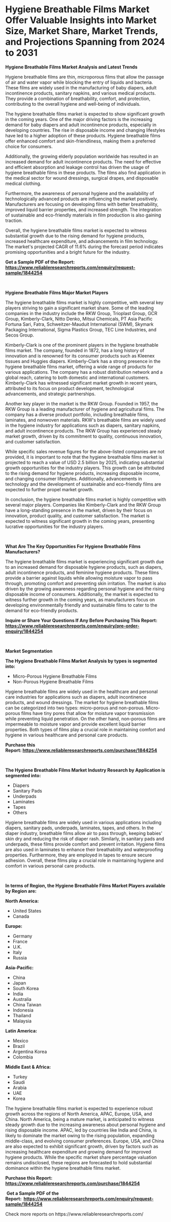 <p><h1>Hygiene Breathable Films Market Offer Valuable Insights into Market Size, Market Share, Market Trends, and Projections Spanning from 2024 to 2031</h1></p><p><strong>Hygiene Breathable Films Market Analysis and Latest Trends</strong></p>
<p><p>Hygiene breathable films are thin, microporous films that allow the passage of air and water vapor while blocking the entry of liquids and bacteria. These films are widely used in the manufacturing of baby diapers, adult incontinence products, sanitary napkins, and various medical products. They provide a combination of breathability, comfort, and protection, contributing to the overall hygiene and well-being of individuals.</p><p>The hygiene breathable films market is expected to show significant growth in the coming years. One of the major driving factors is the increasing demand for baby diapers and adult incontinence products, especially in developing countries. The rise in disposable income and changing lifestyles have led to a higher adoption of these products. Hygiene breathable films offer enhanced comfort and skin-friendliness, making them a preferred choice for consumers.</p><p>Additionally, the growing elderly population worldwide has resulted in an increased demand for adult incontinence products. The need for effective and efficient absorption and leakage control has driven the usage of hygiene breathable films in these products. The films also find application in the medical sector for wound dressings, surgical drapes, and disposable medical clothing.</p><p>Furthermore, the awareness of personal hygiene and the availability of technologically advanced products are influencing the market positively. Manufacturers are focusing on developing films with better breathability, improved liquid barrier properties, and increased strength. The integration of sustainable and eco-friendly materials in film production is also gaining traction.</p><p>Overall, the hygiene breathable films market is expected to witness substantial growth due to the rising demand for hygiene products, increased healthcare expenditure, and advancements in film technology. The market's projected CAGR of 11.6% during the forecast period indicates promising opportunities and a bright future for the industry.</p></p>
<p><strong>Get a Sample PDF of the Report:&nbsp; <a href="https://www.reliableresearchreports.com/enquiry/request-sample/1844254">https://www.reliableresearchreports.com/enquiry/request-sample/1844254</a></strong></p>
<p>&nbsp;</p>
<p><strong>Hygiene Breathable Films Major Market Players</strong></p>
<p><p>The hygiene breathable films market is highly competitive, with several key players striving to gain a significant market share. Some of the leading companies in the industry include the RKW Group, Trioplast Group, GCR Group, Kimberly-Clark, Nitto Denko, Mitsui Chemicals, PT Asia Pacific Fortuna Sari, Fatra, Schweitzer-Mauduit International (SWM), Skymark Packaging International, Sigma Plastics Group, TEC Line Industries, and Secos Group.</p><p>Kimberly-Clark is one of the prominent players in the hygiene breathable films market. The company, founded in 1872, has a long history of innovation and is renowned for its consumer products such as Kleenex tissues and Huggies diapers. Kimberly-Clark has a strong presence in the hygiene breathable films market, offering a wide range of products for various applications. The company has a robust distribution network and a global reach, catering to both domestic and international customers. Kimberly-Clark has witnessed significant market growth in recent years, attributed to its focus on product development, technological advancements, and strategic partnerships.</p><p>Another key player in the market is the RKW Group. Founded in 1957, the RKW Group is a leading manufacturer of hygiene and agricultural films. The company has a diverse product portfolio, including breathable films, laminates, and nonwoven materials. RKW's breathable films are widely used in the hygiene industry for applications such as diapers, sanitary napkins, and adult incontinence products. The RKW Group has experienced steady market growth, driven by its commitment to quality, continuous innovation, and customer satisfaction.</p><p>While specific sales revenue figures for the above-listed companies are not provided, it is important to note that the hygiene breathable films market is projected to reach a value of USD 2.5 billion by 2025, indicating substantial growth opportunities for the industry players. This growth can be attributed to the rising demand for hygiene products, increasing disposable income, and changing consumer lifestyles. Additionally, advancements in technology and the development of sustainable and eco-friendly films are expected to further propel market growth.</p><p>In conclusion, the hygiene breathable films market is highly competitive with several major players. Companies like Kimberly-Clark and the RKW Group have a long-standing presence in the market, driven by their focus on innovation, product quality, and customer satisfaction. The market is expected to witness significant growth in the coming years, presenting lucrative opportunities for the industry players.</p></p>
<p>&nbsp;</p>
<p><strong>What Are The Key Opportunities For Hygiene Breathable Films Manufacturers?</strong></p>
<p><p>The hygiene breathable films market is experiencing significant growth due to an increased demand for disposable hygiene products, such as diapers, adult incontinence products, and feminine hygiene products. These films provide a barrier against liquids while allowing moisture vapor to pass through, promoting comfort and preventing skin irritation. The market is also driven by the growing awareness regarding personal hygiene and the rising disposable income of consumers. Additionally, the market is expected to witness further growth in the coming years, as manufacturers focus on developing environmentally friendly and sustainable films to cater to the demand for eco-friendly products.</p></p>
<p><strong>Inquire or Share Your Questions If Any Before Purchasing This Report: <a href="https://www.reliableresearchreports.com/enquiry/pre-order-enquiry/1844254">https://www.reliableresearchreports.com/enquiry/pre-order-enquiry/1844254</a></strong></p>
<p>&nbsp;</p>
<p><strong>Market Segmentation</strong></p>
<p><strong>The Hygiene Breathable Films Market Analysis by types is segmented into:</strong></p>
<p><ul><li>Micro-Porous Hygiene Breathable Films</li><li>Non-Porous Hygiene Breathable Films</li></ul></p>
<p><p>Hygiene breathable films are widely used in the healthcare and personal care industries for applications such as diapers, adult incontinence products, and wound dressings. The market for hygiene breathable films can be categorized into two types: micro-porous and non-porous. Micro-porous films have tiny pores that allow for moisture vapor transmission while preventing liquid penetration. On the other hand, non-porous films are impermeable to moisture vapor and provide excellent liquid barrier properties. Both types of films play a crucial role in maintaining comfort and hygiene in various healthcare and personal care products.</p></p>
<p><strong>Purchase this Report:&nbsp;<a href="https://www.reliableresearchreports.com/purchase/1844254">https://www.reliableresearchreports.com/purchase/1844254</a></strong></p>
<p>&nbsp;</p>
<p><strong>The Hygiene Breathable Films Market Industry Research by Application is segmented into:</strong></p>
<p><ul><li>Diapers</li><li>Sanitary Pads</li><li>Underpads</li><li>Laminates</li><li>Tapes</li><li>Others</li></ul></p>
<p><p>Hygiene breathable films are widely used in various applications including diapers, sanitary pads, underpads, laminates, tapes, and others. In the diaper industry, breathable films allow air to pass through, keeping babies' skin dry and reducing the risk of diaper rash. Similarly, in sanitary pads and underpads, these films provide comfort and prevent irritation. Hygiene films are also used in laminates to enhance their breathability and waterproofing properties. Furthermore, they are employed in tapes to ensure secure adhesion. Overall, these films play a crucial role in maintaining hygiene and comfort in various personal care products.</p></p>
<p>&nbsp;</p>
<p><strong>In terms of Region, the Hygiene Breathable Films Market Players available by Region are:</strong></p>
<p>
    <p> <strong> North America: </strong>
        <ul>
            <li>United States</li>
            <li>Canada</li>
        </ul>
        </p> 
    <p> <strong> Europe: </strong>
        <ul>
            <li>Germany</li>
            <li>France</li>
            <li>U.K.</li>
            <li>Italy</li>
            <li>Russia</li>
        </ul>
        </p> 
    <p> <strong> Asia-Pacific: </strong>
        <ul>
            <li>China</li>
            <li>Japan</li>
            <li>South Korea</li>
            <li>India</li>
            <li>Australia</li>
            <li>China Taiwan</li>
            <li>Indonesia</li>
            <li>Thailand</li>
            <li>Malaysia</li>
        </ul>
        </p> 
    <p> <strong> Latin America: </strong>
        <ul>
            <li>Mexico</li>
            <li>Brazil</li>
            <li>Argentina Korea</li>
            <li>Colombia</li>
        </ul>
        </p> 
    <p> <strong> Middle East & Africa: </strong>
        <ul>
            <li>Turkey</li>
            <li>Saudi</li>
            <li>Arabia</li>
            <li>UAE</li>
            <li>Korea</li>
        </ul>
    </p>
    </p>
<p><p>The hygiene breathable films market is expected to experience robust growth across the regions of North America, APAC, Europe, USA, and China. North America, being a mature market, is anticipated to witness steady growth due to the increasing awareness about personal hygiene and rising disposable income. APAC, led by countries like India and China, is likely to dominate the market owing to the rising population, expanding middle-class, and evolving consumer preferences. Europe, USA, and China are also expected to exhibit significant growth, driven by factors such as increasing healthcare expenditure and growing demand for improved hygiene products. While the specific market share percentage valuation remains undisclosed, these regions are forecasted to hold substantial dominance within the hygiene breathable films market.</p></p>
<p><strong>Purchase this Report: <a href="https://www.reliableresearchreports.com/purchase/1844254">https://www.reliableresearchreports.com/purchase/1844254</a></strong></p>
<p>&nbsp;<strong>Get a Sample PDF of the Report:&nbsp;&nbsp;<a href="https://www.reliableresearchreports.com/enquiry/request-sample/1844254">https://www.reliableresearchreports.com/enquiry/request-sample/1844254</a></strong></p>
<p><strong></strong></p>
<p>Check more reports on https://www.reliableresearchreports.com/</p>